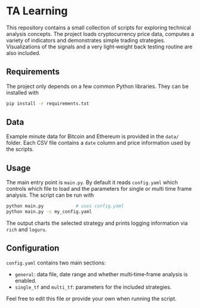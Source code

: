 # TA Learning

This repository contains a small collection of scripts for exploring
technical analysis concepts.  The project loads cryptocurrency price data,
computes a variety of indicators and demonstrates simple trading
strategies.  Visualizations of the signals and a very light‑weight back
testing routine are also included.

## Requirements

The project only depends on a few common Python libraries.  They can be
installed with

```bash
pip install -r requirements.txt
```

## Data

Example minute data for Bitcoin and Ethereum is provided in the `data/`
folder.  Each CSV file contains a `date` column and price information used
by the scripts.

## Usage

The main entry point is `main.py`.  By default it reads `config.yaml` which
controls which file to load and the parameters for single or multi time
frame analysis.  The script can be run with

```bash
python main.py            # uses config.yaml
python main.py -c my_config.yaml
```

The output charts the selected strategy and prints logging information via
`rich` and `loguru`.

## Configuration

`config.yaml` contains two main sections:

- `general`: data file, date range and whether multi‑time‑frame analysis is
enabled.
- `single_tf` and `multi_tf`: parameters for the included strategies.

Feel free to edit this file or provide your own when running the script.


